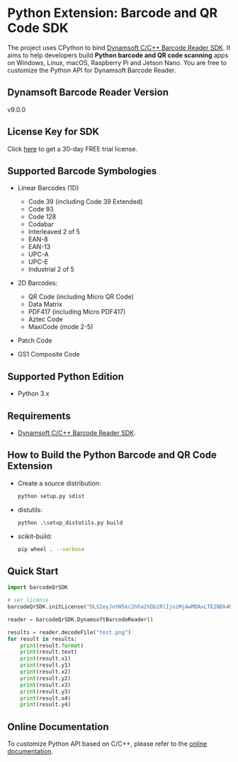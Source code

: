 # Python Extension: Barcode and QR Code SDK 
The project uses CPython to bind [Dynamsoft C/C++ Barcode Reader SDK](https://www.dynamsoft.com/barcode-reader/sdk-desktop-server/). It aims to help developers build **Python barcode and QR code scanning** apps on Windows, Linux, macOS, Raspberry Pi and Jetson Nano. You are free to customize the Python API for Dynamsoft Barcode Reader.

## Dynamsoft Barcode Reader Version
v9.0.0

## License Key for SDK
Click [here](https://www.dynamsoft.com/customer/license/trialLicense?product=dbr) to get a 30-day FREE trial license. 


## Supported Barcode Symbologies
- Linear Barcodes (1D)

    - Code 39 (including Code 39 Extended)
    - Code 93
    - Code 128
    - Codabar
    - Interleaved 2 of 5
    - EAN-8
    - EAN-13
    - UPC-A
    - UPC-E
    - Industrial 2 of 5

- 2D Barcodes:
    - QR Code (including Micro QR Code)
    - Data Matrix
    - PDF417 (including Micro PDF417)
    - Aztec Code
    - MaxiCode (mode 2-5)

- Patch Code
- GS1 Composite Code


## Supported Python Edition
* Python 3.x

## Requirements
- [Dynamsoft C/C++ Barcode Reader SDK](https://www.dynamsoft.com/barcode-reader/downloads).

## How to Build the Python Barcode and QR Code Extension
- Create a source distribution:
    
    ```bash
    python setup.py sdist
    ```

- distutils:
    
    ```bash
    python .\setup_distutils.py build
    ```

- scikit-build:
    
    ```bash
    pip wheel . --verbose
    ```


## Quick Start

```python
import barcodeQrSDK

# set license
barcodeQrSDK.initLicense("DLS2eyJoYW5kc2hha2VDb2RlIjoiMjAwMDAxLTE2NDk4Mjk3OTI2MzUiLCJvcmdhbml6YXRpb25JRCI6IjIwMDAwMSIsInNlc3Npb25QYXNzd29yZCI6IndTcGR6Vm05WDJrcEQ5YUoifQ==")

reader = barcodeQrSDK.DynamsoftBarcodeReader()

results = reader.decodeFile("test.png")
for result in results:
    print(result.format)
    print(result.text)
    print(result.x1)
    print(result.y1)
    print(result.x2)
    print(result.y2)
    print(result.x3)
    print(result.y3)
    print(result.x4)
    print(result.y4)
```

## Online Documentation
To customize Python API based on C/C++, please refer to the
[online documentation](https://www.dynamsoft.com/barcode-reader/programming/c/user-guide.html?ver=latest).

